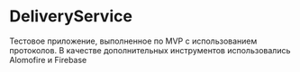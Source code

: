 # DeliveryService

Тестовое приложение, выполненное по MVP с использованием протоколов.
В качестве дополнительных инструментов использовались Alomofire и Firebase
